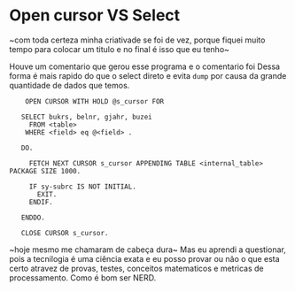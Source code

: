 # Open cursor VS Select
 ~com toda certeza minha criativade se foi de vez, porque fiquei muito tempo para colocar um titulo e no final é isso que eu tenho~

 Houve um comentario que gerou esse programa e o comentario foi
 Dessa forma é mais rapido do que o select direto e evita `dump` por causa da grande quantidade de dados que temos.

 ```abap
     OPEN CURSOR WITH HOLD @s_cursor FOR

    SELECT bukrs, belnr, gjahr, buzei
      FROM <table>
     WHERE <field> eq @<field> .

    DO.

      FETCH NEXT CURSOR s_cursor APPENDING TABLE <internal_table> PACKAGE SIZE 1000.

      IF sy-subrc IS NOT INITIAL.
        EXIT.
      ENDIF.

    ENDDO.

    CLOSE CURSOR s_cursor.
 ```

 ~hoje mesmo me chamaram de cabeça dura~ Mas eu aprendi a questionar, pois a tecnilogia é uma ciência exata e eu posso provar ou não o que esta certo atravez de provas, testes, conceitos matematicos e metricas de processamento. Como é bom ser NERD.


